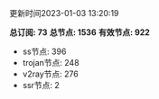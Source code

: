 更新时间2023-01-03 13:20:19

**总订阅: 73**
**总节点: 1536**
**有效节点: 922**
- ss节点: 396
- trojan节点: 248
- v2ray节点: 276
- ssr节点: 2
